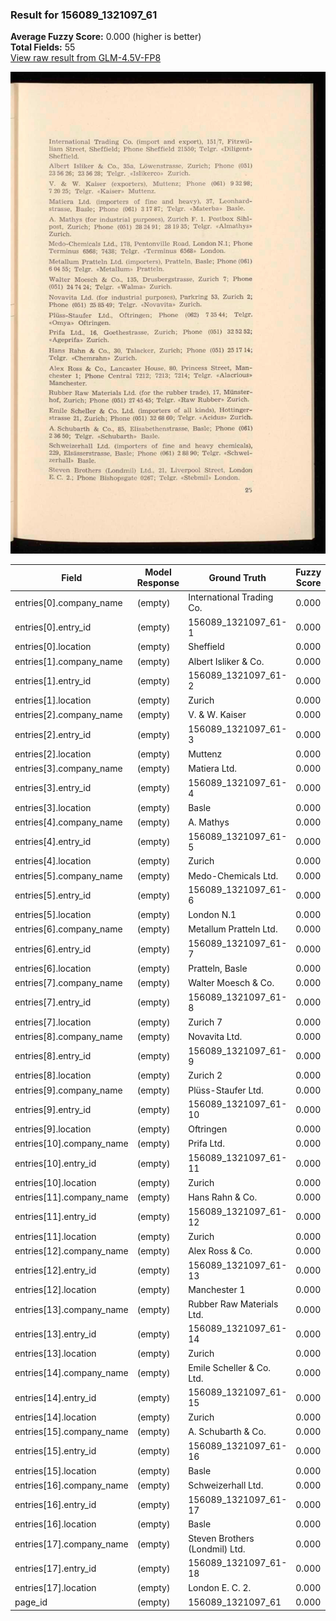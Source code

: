 ### Result for 156089_1321097_61
**Average Fuzzy Score:** 0.000 (higher is better)<br>
**Total Fields:** 55<br>
[View raw result from GLM-4.5V-FP8](https://github.com/RISE-UNIBAS/humanities_data_benchmark/blob/main/results/2025-10-28/T0391/request_T0391_156089_1321097_61.json)

<img src="https://github.com/RISE-UNIBAS/humanities_data_benchmark/blob/main/benchmarks/company_lists/images/156089_1321097_61.jpg?raw=true" alt="156089_1321097_61" width="600px">

| Field | Model Response | Ground Truth | Fuzzy Score | Match |
|-------|----------------|--------------|-------------|-------|
| entries[0].company_name | (empty) | International Trading Co. | 0.000 | ❌ |
| entries[0].entry_id | (empty) | 156089_1321097_61-1 | 0.000 | ❌ |
| entries[0].location | (empty) | Sheffield | 0.000 | ❌ |
| entries[1].company_name | (empty) | Albert Isliker & Co. | 0.000 | ❌ |
| entries[1].entry_id | (empty) | 156089_1321097_61-2 | 0.000 | ❌ |
| entries[1].location | (empty) | Zurich | 0.000 | ❌ |
| entries[2].company_name | (empty) | V. & W. Kaiser | 0.000 | ❌ |
| entries[2].entry_id | (empty) | 156089_1321097_61-3 | 0.000 | ❌ |
| entries[2].location | (empty) | Muttenz | 0.000 | ❌ |
| entries[3].company_name | (empty) | Matiera Ltd. | 0.000 | ❌ |
| entries[3].entry_id | (empty) | 156089_1321097_61-4 | 0.000 | ❌ |
| entries[3].location | (empty) | Basle | 0.000 | ❌ |
| entries[4].company_name | (empty) | A. Mathys | 0.000 | ❌ |
| entries[4].entry_id | (empty) | 156089_1321097_61-5 | 0.000 | ❌ |
| entries[4].location | (empty) | Zurich | 0.000 | ❌ |
| entries[5].company_name | (empty) | Medo-Chemicals Ltd. | 0.000 | ❌ |
| entries[5].entry_id | (empty) | 156089_1321097_61-6 | 0.000 | ❌ |
| entries[5].location | (empty) | London N.1 | 0.000 | ❌ |
| entries[6].company_name | (empty) | Metallum Pratteln Ltd. | 0.000 | ❌ |
| entries[6].entry_id | (empty) | 156089_1321097_61-7 | 0.000 | ❌ |
| entries[6].location | (empty) | Pratteln, Basle | 0.000 | ❌ |
| entries[7].company_name | (empty) | Walter Moesch & Co. | 0.000 | ❌ |
| entries[7].entry_id | (empty) | 156089_1321097_61-8 | 0.000 | ❌ |
| entries[7].location | (empty) | Zurich 7 | 0.000 | ❌ |
| entries[8].company_name | (empty) | Novavita Ltd. | 0.000 | ❌ |
| entries[8].entry_id | (empty) | 156089_1321097_61-9 | 0.000 | ❌ |
| entries[8].location | (empty) | Zurich 2 | 0.000 | ❌ |
| entries[9].company_name | (empty) | Plüss-Staufer Ltd. | 0.000 | ❌ |
| entries[9].entry_id | (empty) | 156089_1321097_61-10 | 0.000 | ❌ |
| entries[9].location | (empty) | Oftringen | 0.000 | ❌ |
| entries[10].company_name | (empty) | Prifa Ltd. | 0.000 | ❌ |
| entries[10].entry_id | (empty) | 156089_1321097_61-11 | 0.000 | ❌ |
| entries[10].location | (empty) | Zurich | 0.000 | ❌ |
| entries[11].company_name | (empty) | Hans Rahn & Co. | 0.000 | ❌ |
| entries[11].entry_id | (empty) | 156089_1321097_61-12 | 0.000 | ❌ |
| entries[11].location | (empty) | Zurich | 0.000 | ❌ |
| entries[12].company_name | (empty) | Alex Ross & Co. | 0.000 | ❌ |
| entries[12].entry_id | (empty) | 156089_1321097_61-13 | 0.000 | ❌ |
| entries[12].location | (empty) | Manchester 1 | 0.000 | ❌ |
| entries[13].company_name | (empty) | Rubber Raw Materials Ltd. | 0.000 | ❌ |
| entries[13].entry_id | (empty) | 156089_1321097_61-14 | 0.000 | ❌ |
| entries[13].location | (empty) | Zurich | 0.000 | ❌ |
| entries[14].company_name | (empty) | Emile Scheller & Co. Ltd. | 0.000 | ❌ |
| entries[14].entry_id | (empty) | 156089_1321097_61-15 | 0.000 | ❌ |
| entries[14].location | (empty) | Zurich | 0.000 | ❌ |
| entries[15].company_name | (empty) | A. Schubarth & Co. | 0.000 | ❌ |
| entries[15].entry_id | (empty) | 156089_1321097_61-16 | 0.000 | ❌ |
| entries[15].location | (empty) | Basle | 0.000 | ❌ |
| entries[16].company_name | (empty) | Schweizerhall Ltd. | 0.000 | ❌ |
| entries[16].entry_id | (empty) | 156089_1321097_61-17 | 0.000 | ❌ |
| entries[16].location | (empty) | Basle | 0.000 | ❌ |
| entries[17].company_name | (empty) | Steven Brothers (Londmil) Ltd. | 0.000 | ❌ |
| entries[17].entry_id | (empty) | 156089_1321097_61-18 | 0.000 | ❌ |
| entries[17].location | (empty) | London E. C. 2. | 0.000 | ❌ |
| page_id | (empty) | 156089_1321097_61 | 0.000 | ❌ |
